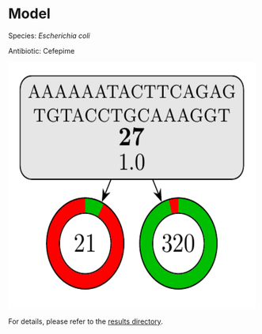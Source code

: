 
# Model

Species: *Escherichia coli*

Antibiotic: Cefepime

<img src="./model.png" width=500 height=500 />

For details, please refer to the [results directory](../../../../../results/cart_b/escherichia%20coli/cefepime/repeat_7/).

